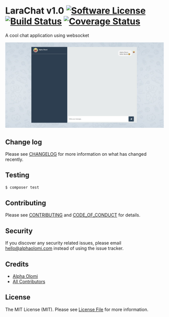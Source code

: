 # LaraChat v1.0 [![Software License][ico-license]](LICENSE.md) [![Build Status][ico-travis]][link-travis] [![Coverage Status][ico-codecov]][link-codecov]

A cool chat application using websocket

![img](./docs/screenshot.jpg)

## Change log

Please see [CHANGELOG](CHANGELOG.md) for more information on what has changed recently.

## Testing

```bash
$ composer test
```

## Contributing

Please see [CONTRIBUTING](./.github/CONTRIBUTING.md) and [CODE_OF_CONDUCT](./.github/CODE_OF_CONDUCT.md) for details.

## Security

If you discover any security related issues, please email hello@alphaolomi.com instead of using the issue tracker.

## Credits

-   [Alpha Olomi][link-author]
-   [All Contributors][link-contributors]

## License

The MIT License (MIT). Please see [License File](LICENSE.md) for more information.

[ico-license]: https://img.shields.io/badge/license-MIT-brightgreen.svg?style=flat-square
[ico-travis]: https://img.shields.io/travis/com/alphaolomi/laravel-websockets?logo=travis&style=flat-square
[ico-codecov]: https://img.shields.io/codecov/c/gh/alphaolomi/laravel-websockets?logo=codecov&style=flat-square
[link-travis]: https://travis-ci.com/alphaolomi/laravel-websockets
[link-codecov]: https://codecov.io/gh/alphaolomi/laravel-websockets
[link-author]: https://github.com/alphaolomi
[link-contributors]: ../../contributors
